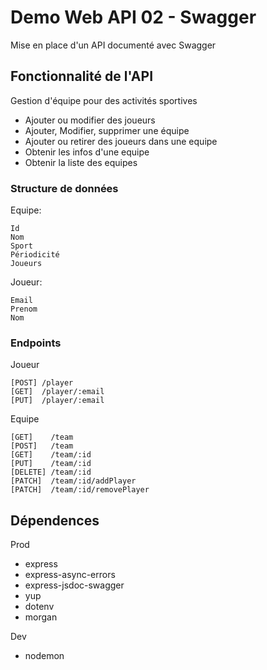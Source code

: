 # Demo Web API 02 - Swagger
Mise en place d'un API documenté avec Swagger

## Fonctionnalité de l'API 
Gestion d'équipe pour des activités sportives
- Ajouter ou modifier des joueurs
- Ajouter, Modifier, supprimer une équipe
- Ajouter ou retirer des joueurs dans une equipe
- Obtenir les infos d'une equipe
- Obtenir la liste des equipes

### Structure de données
Equipe:
```
Id
Nom
Sport
Périodicité
Joueurs
```

Joueur:
```
Email
Prenom
Nom
```

### Endpoints
Joueur
```
[POST] /player
[GET]  /player/:email
[PUT]  /player/:email
```

Equipe
```
[GET]    /team
[POST]   /team
[GET]    /team/:id
[PUT]    /team/:id
[DELETE] /team/:id
[PATCH]  /team/:id/addPlayer
[PATCH]  /team/:id/removePlayer
```

## Dépendences
Prod
- express
- express-async-errors
- express-jsdoc-swagger
- yup
- dotenv
- morgan

Dev
- nodemon
